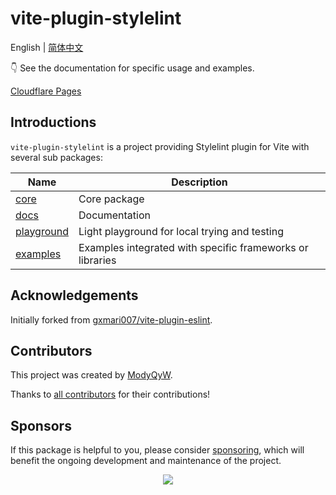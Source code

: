 # vite-plugin-stylelint

English | [简体中文](./README.zh-CN.md)

👇 See the documentation for specific usage and examples.

[Cloudflare Pages](https://vite-plugin-stylelint.modyqyw.top/)

## Introductions

`vite-plugin-stylelint` is a project providing Stylelint plugin for Vite with several sub packages:

| Name                                                                                | Description                                               |
| ----------------------------------------------------------------------------------- | --------------------------------------------------------- |
| [core](https://github.com/ModyQyW/vite-plugin-stylelint/tree/main/packages/core)    | Core package                                              |
| [docs](https://github.com/ModyQyW/vite-plugin-stylelint/tree/main/docs)             | Documentation                                             |
| [playground](https://github.com/ModyQyW/vite-plugin-stylelint/tree/main/playground) | Light playground for local trying and testing             |
| [examples](https://github.com/ModyQyW/vite-plugin-stylelint/tree/main/examples)     | Examples integrated with specific frameworks or libraries |

## Acknowledgements

Initially forked from [gxmari007/vite-plugin-eslint](https://github.com/gxmari007/vite-plugin-eslint).

## Contributors

This project was created by [ModyQyW](https://github.com/ModyQyW).

Thanks to [all contributors](https://github.com/ModyQyW/vite-plugin-stylelint/graphs/contributors) for their contributions!

## Sponsors

If this package is helpful to you, please consider [sponsoring](https://github.com/ModyQyW/sponsors), which will benefit the ongoing development and maintenance of the project.

<p align="center">
  <a href="https://cdn.jsdelivr.net/gh/ModyQyW/sponsors/sponsorkit/sponsors.svg">
    <img src="https://cdn.jsdelivr.net/gh/ModyQyW/sponsors/sponsorkit/sponsors.svg"/>
  </a>
</p>

